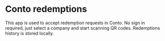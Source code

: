 # Conto redemptions
This app is used to accept redemption requests in Conto. No sign in required, just select a company and start scanning QR codes. Redemptions history is stored locally.